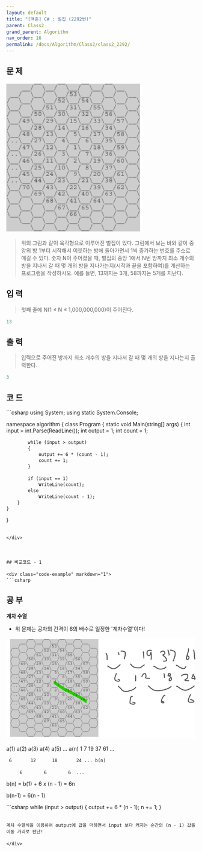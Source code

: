 ```yaml
---
layout: default
title: "[백준] C# : 벌집 (2292번)"
parent: Class2
grand_parent: Algorithm
nav_order: 16
permalink: /docs/Algorithm/Class2/class2_2292/
---
```


## 문 제

![](/assets/images/beehouse_2292.png)

> 위의 그림과 같이 육각형으로 이루어진 벌집이 있다. 그림에서 보는 바와 같이 중앙의 방 1부터 시작해서 이웃하는 방에 돌아가면서 1씩 증가하는 번호를 주소로 매길 수 있다. 숫자 N이 주어졌을 때, 벌집의 중앙 1에서 N번 방까지 최소 개수의 방을 지나서 갈 때 몇 개의 방을 지나가는지(시작과 끝을 포함하여)를 계산하는 프로그램을 작성하시오. 예를 들면, 13까지는 3개, 58까지는 5개를 지난다.


## 입 력

> 첫째 줄에 N(1 ≤ N ≤ 1,000,000,000)이 주어진다.


```yaml
13
```

## 출 력

> 입력으로 주어진 방까지 최소 개수의 방을 지나서 갈 때 몇 개의 방을 지나는지 출력한다.


```yaml
3
```

## 코 드

<div class="code-example" markdown="1">
```csharp
using System;
using static System.Console;

namespace algorithm
{
    class Program
    {
        static void Main(string[] args)
        {
            int input = int.Parse(ReadLine());
            int output = 1;
            int count = 1;

            while (input > output)
            {
                output += 6 * (count - 1);
                count += 1;
            }

            if (input == 1)
                WriteLine(count);
            else
                WriteLine(count - 1);
        }
    }
}

```

</div>



## 비교코드 - 1

<div class="code-example" markdown="1">
```csharp
```

</div>


## 공 부

**계차 수열**

- 위 문제는 공차의 간격이 6의 배수로 일정한 '계차수열'이다!

![](/assets/images/beehouse_pic.png)

a(1)    a(2)    a(3)    a(4)     a(5)   ... a(n)
 1       7       19      37       61   ...
 
     6       12      18       24 ... b(n)

         6        6        6  ... 

b(n) = b(1) + 6 x (n - 1)
     = 6n

b(n-1) = 6(n - 1)


<div class="code-example" markdown="1">
```csharp
while (input > output)
{
	output +=  6 * (n - 1); 
	n += 1;
}

```

계차 수열식을 이용하여 output에 값을 더하면서 input 보다 커지는 순간의 (n - 1) 값을 이동 거리로 판단!

</div>